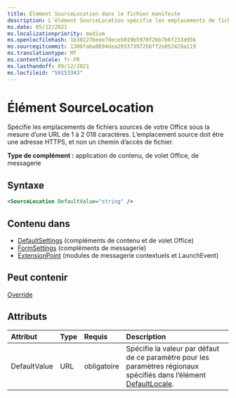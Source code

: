 ```yaml
---
title: Élément SourceLocation dans le fichier manifeste
description: L’élément SourceLocation spécifie les emplacements de fichiers sources pour votre Office de recherche.
ms.date: 05/12/2021
ms.localizationpriority: medium
ms.openlocfilehash: 1b30227beee7deceb019b5970f2bb7b6f233dd56
ms.sourcegitcommit: 1306faba8694dea203373972b6ff2e852429a119
ms.translationtype: MT
ms.contentlocale: fr-FR
ms.lasthandoff: 09/12/2021
ms.locfileid: "59153343"
---
```

# <a name="sourcelocation-element"></a>Élément SourceLocation

Spécifie les emplacements de fichiers sources de votre Office sous la mesure d’une URL de 1 à 2 018 caractères. L’emplacement source doit être une adresse HTTPS, et non un chemin d’accès de fichier.

**Type de complément :** application de contenu, de volet Office, de messagerie

## <a name="syntax"></a>Syntaxe

```XML
<SourceLocation DefaultValue="string" />
```

## <a name="contained-in"></a>Contenu dans

- [DefaultSettings](defaultsettings.md) (compléments de contenu et de volet Office)
- [FormSettings](formsettings.md) (compléments de messagerie)
- [ExtensionPoint](extensionpoint.md) (modules de messagerie contextuels et LaunchEvent)

## <a name="can-contain"></a>Peut contenir

[Override](override.md)

## <a name="attributes"></a>Attributs

|Attribut|Type|Requis|Description|
|:-----|:-----|:-----|:-----|
|DefaultValue|URL|obligatoire|Spécifie la valeur par défaut de ce paramètre pour les paramètres régionaux spécifiés dans l’élément [DefaultLocale](defaultlocale.md).|
